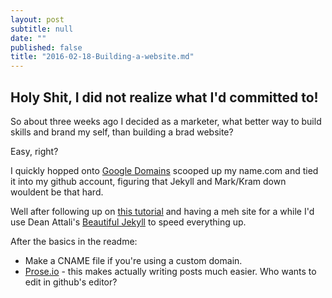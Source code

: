 ```yaml
---
layout: post
subtitle: null
date: ""
published: false
title: "2016-02-18-Building-a-website.md"
---
```


## Holy Shit, I did not realize what I'd committed to!

So about three weeks ago I decided as a marketer, what better way to build skills and brand my self, than building a brad website?

Easy, right?

I quickly hopped onto [Google Domains](domains.google.com) scooped up my name.com and tied it into my github account, figuring that Jekyll and Mark/Kram down wouldent be that hard. 

Well after following up on [this tutorial](http://jmcglone.com/guides/github-pages/) and having a meh site for a while I'd use Dean Attali's [Beautiful Jekyll](http://deanattali.com/beautiful-jekyll/) to speed everything up.

After the basics in the readme:
- Make a CNAME file if you're using a custom domain.
- [Prose.io](prose.io) - this makes actually writing posts much easier. Who wants to edit in github's editor?



